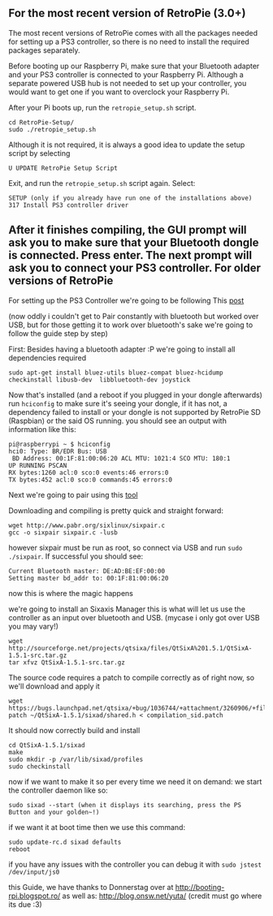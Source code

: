 For the most recent version of RetroPie (3.0+)
---
The most recent versions of RetroPie comes with all the packages needed for setting up a PS3 controller, so there is no need to install the required packages separately.

Before booting up our Raspberry Pi, make sure that your Bluetooth adapter and your PS3 controller is connected to your Raspberry Pi. Although a separate powered USB hub is not needed to set up your controller, you would want to get one if you want to overclock your Raspberry Pi.

After your Pi boots up, run the `retropie_setup.sh` script.
```shell
cd RetroPie-Setup/
sudo ./retropie_setup.sh
```
Although it is not required, it is always a good idea to update the setup script by selecting
```shell
U UPDATE RetroPie Setup Script
```

Exit, and run the `retropie_setup.sh` script again. Select:
```shell
SETUP (only if you already have run one of the installations above)
317 Install PS3 controller driver
```
After it finishes compiling, the GUI prompt will ask you to make sure that your Bluetooth dongle is connected. Press enter. The next prompt will ask you to connect your PS3 controller.
For older versions of RetroPie
---
For setting up the PS3 Controller we're going to be following This [post](http://booting-rpi.blogspot.ro/2012/08/dualshock-3-and-raspberry-pi.html)

(now oddly i couldn't get to Pair constantly with bluetooth but worked over USB, but for those getting it to work over bluetooth's sake we're going to follow the guide step by step)

First: Besides having a bluetooth adapter :P we're going to install all dependencies required
```shell
sudo apt-get install bluez-utils bluez-compat bluez-hcidump checkinstall libusb-dev  libbluetooth-dev joystick
```
Now that's installed (and a reboot if you plugged in your dongle afterwards) run ```hciconfig``` to make sure it's seeing your dongle, if it has not, a dependency failed to install or your dongle is not supported by RetroPie SD (Raspbian) or the said OS running. you should see an output with information like this:

```shell
pi@raspberrypi ~ $ hciconfig
hci0: Type: BR/EDR Bus: USB
 BD Address: 00:1F:81:00:06:20 ACL MTU: 1021:4 SCO MTU: 180:1
UP RUNNING PSCAN
RX bytes:1260 acl:0 sco:0 events:46 errors:0
TX bytes:452 acl:0 sco:0 commands:45 errors:0
```

Next we're going to pair using this [tool](http://www.pabr.org/sixlinux/sixlinux.en.html)

Downloading and compiling is pretty quick and straight forward:
```shell
wget http://www.pabr.org/sixlinux/sixpair.c
gcc -o sixpair sixpair.c -lusb
```

however sixpair must be run as root, so connect via USB and run ```sudo ./sixpair```.
If successful you should see: 
```shell
Current Bluetooth master: DE:AD:BE:EF:00:00
Setting master bd_addr to: 00:1F:81:00:06:20 
```

now this is where the magic happens

we're going to install an Sixaxis Manager this is what will let us use the controller as an input over bluetooth and USB. (mycase i only got over USB you may vary!)

```shell
wget http://sourceforge.net/projects/qtsixa/files/QtSixA%201.5.1/QtSixA-1.5.1-src.tar.gz
tar xfvz QtSixA-1.5.1-src.tar.gz
```

The source code requires a patch to compile correctly as of right now, so we'll download and apply it
```shell
wget https://bugs.launchpad.net/qtsixa/+bug/1036744/+attachment/3260906/+files/compilation_sid.patch
patch ~/QtSixA-1.5.1/sixad/shared.h < compilation_sid.patch
```

It should now correctly build and install 
```shell
cd QtSixA-1.5.1/sixad
make
sudo mkdir -p /var/lib/sixad/profiles
sudo checkinstall
```

now if we want to make it so per every time we need it on demand: we start the controller daemon like so:
```shell
sudo sixad --start (when it displays its searching, press the PS Button and your golden~!)
```

if we want it at boot time then we use this command:
```shell
sudo update-rc.d sixad defaults
reboot
```

if you have any issues with the controller you can debug it with `sudo jstest /dev/input/js0`

this Guide, we have thanks to Donnerstag over at http://booting-rpi.blogspot.ro/ as well as: http://blog.onsw.net/yuta/  (credit must go where its due :3)